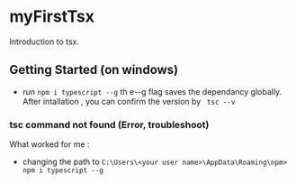 # myFirstTsx

Introduction to tsx.

## Getting Started (on windows)

- run `npm i typescript --g` th e--g flag saves the dependancy globally. After intallation , you can confirm the version by ` tsc --v`

### tsc command not found (Error, troubleshoot)

What worked for me :

- changing the path to `C:\Users\<your user name>\AppData\Roaming\npm> npm i typescript --g`
